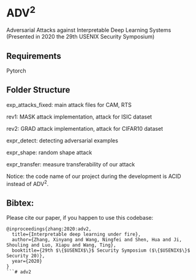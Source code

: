 # ADV<sup>2</sup>
Adversarial Attacks against Interpretable Deep Learning Systems (Presented in 2020 the 29th USENIX Security Symposium)

## Requirements

Pytorch

## Folder Structure

exp_attacks_fixed: main attack files for CAM, RTS

rev1: MASK attack implementation, attack for ISIC dataset

rev2: GRAD attack implementation, attack for CIFAR10 dataset

expr_detect: detecting adversarial examples

expr_shape: random shape attack

expr_transfer: measure transferability of our attack

Notice: the code name of our project during the development is ACID instead of ADV<sup>2</sup>. 


## Bibtex:
Please cite our paper, if you happen to use this codebase:

```
@inproceedings{zhang:2020:adv2,
  title={Interpretable deep learning under fire},
  author={Zhang, Xinyang and Wang, Ningfei and Shen, Hua and Ji, Shouling and Luo, Xiapu and Wang, Ting},
  booktitle={29th $\{$USENIX$\}$ Security Symposium ($\{$USENIX$\}$ Security 20)},
  year={2020}
}
```# adv2
